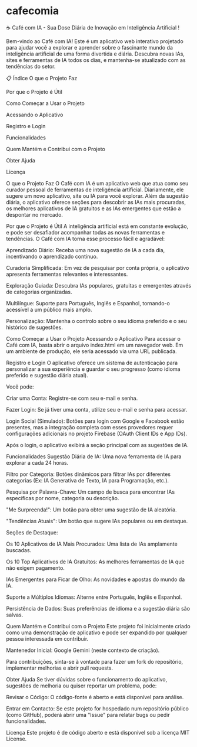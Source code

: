 # cafecomia
☕ Café com IA - Sua Dose Diária de Inovação em Inteligência Artificial
!


Bem-vindo ao Café com IA! Este é um aplicativo web interativo projetado para ajudar você a explorar e aprender sobre o fascinante mundo da inteligência artificial de uma forma divertida e diária. Descubra novas IAs, sites e ferramentas de IA todos os dias, e mantenha-se atualizado com as tendências do setor.

📋 Índice
O que o Projeto Faz

Por que o Projeto é Útil

Como Começar a Usar o Projeto

Acessando o Aplicativo

Registro e Login

Funcionalidades

Quem Mantém e Contribui com o Projeto

Obter Ajuda

Licença

O que o Projeto Faz
O Café com IA é um aplicativo web que atua como seu curador pessoal de ferramentas de inteligência artificial. Diariamente, ele sugere um novo aplicativo, site ou IA para você explorar. Além da sugestão diária, o aplicativo oferece seções para descobrir as IAs mais procuradas, os melhores aplicativos de IA gratuitos e as IAs emergentes que estão a despontar no mercado.

Por que o Projeto é Útil
A inteligência artificial está em constante evolução, e pode ser desafiador acompanhar todas as novas ferramentas e tendências. O Café com IA torna esse processo fácil e agradável:

Aprendizado Diário: Receba uma nova sugestão de IA a cada dia, incentivando o aprendizado contínuo.

Curadoria Simplificada: Em vez de pesquisar por conta própria, o aplicativo apresenta ferramentas relevantes e interessantes.

Exploração Guiada: Descubra IAs populares, gratuitas e emergentes através de categorias organizadas.

Multilíngue: Suporte para Português, Inglês e Espanhol, tornando-o acessível a um público mais amplo.

Personalização: Mantenha o controlo sobre o seu idioma preferido e o seu histórico de sugestões.

Como Começar a Usar o Projeto
Acessando o Aplicativo
Para acessar o Café com IA, basta abrir o arquivo index.html em um navegador web. Em um ambiente de produção, ele seria acessado via uma URL publicada.

Registro e Login
O aplicativo oferece um sistema de autenticação para personalizar a sua experiência e guardar o seu progresso (como idioma preferido e sugestão diária atual).

Você pode:

Criar uma Conta: Registre-se com seu e-mail e senha.

Fazer Login: Se já tiver uma conta, utilize seu e-mail e senha para acessar.

Login Social (Simulado): Botões para login com Google e Facebook estão presentes, mas a integração completa com esses provedores requer configurações adicionais no projeto Firebase (OAuth Client IDs e App IDs).

Após o login, o aplicativo exibirá a seção principal com as sugestões de IA.

Funcionalidades
Sugestão Diária de IA: Uma nova ferramenta de IA para explorar a cada 24 horas.

Filtro por Categoria: Botões dinâmicos para filtrar IAs por diferentes categorias (Ex: IA Generativa de Texto, IA para Programação, etc.).

Pesquisa por Palavra-Chave: Um campo de busca para encontrar IAs específicas por nome, categoria ou descrição.

"Me Surpreenda!": Um botão para obter uma sugestão de IA aleatória.

"Tendências Atuais": Um botão que sugere IAs populares ou em destaque.

Seções de Destaque:

Os 10 Aplicativos de IA Mais Procurados: Uma lista de IAs amplamente buscadas.

Os 10 Top Aplicativos de IA Gratuitos: As melhores ferramentas de IA que não exigem pagamento.

IAs Emergentes para Ficar de Olho: As novidades e apostas do mundo da IA.

Suporte a Múltiplos Idiomas: Alterne entre Português, Inglês e Espanhol.

Persistência de Dados: Suas preferências de idioma e a sugestão diária são salvas.

Quem Mantém e Contribui com o Projeto
Este projeto foi inicialmente criado como uma demonstração de aplicativo e pode ser expandido por qualquer pessoa interessada em contribuir.

Mantenedor Inicial: Google Gemini (neste contexto de criação).

Para contribuições, sinta-se à vontade para fazer um fork do repositório, implementar melhorias e abrir pull requests.

Obter Ajuda
Se tiver dúvidas sobre o funcionamento do aplicativo, sugestões de melhoria ou quiser reportar um problema, pode:

Revisar o Código: O código-fonte é aberto e está disponível para análise.

Entrar em Contacto: Se este projeto for hospedado num repositório público (como GitHub), poderá abrir uma "Issue" para relatar bugs ou pedir funcionalidades.

Licença
Este projeto é de código aberto e está disponível sob a licença MIT License.
